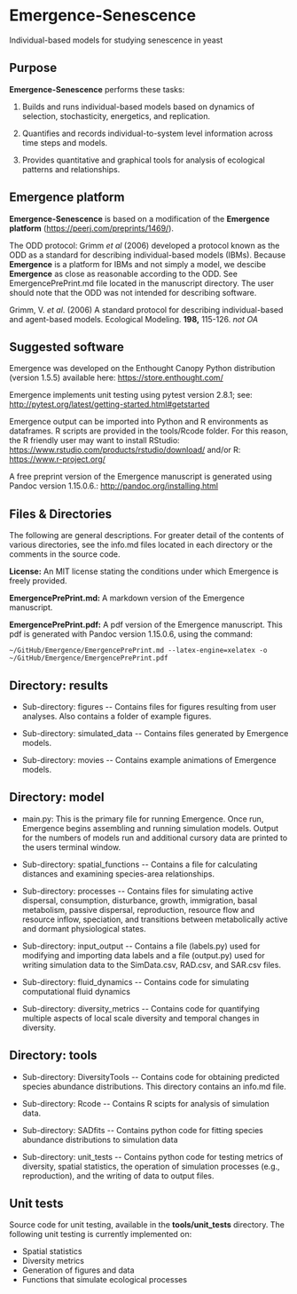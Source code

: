 # Emergence-Senescence
Individual-based models for studying senescence in yeast

Purpose
-------

**Emergence-Senescence** performs these tasks:

1. Builds and runs individual-based models based on dynamics of selection, stochasticity, energetics, and replication.

2. Quantifies and records individual-to-system level information across time steps and models.

3. Provides quantitative and graphical tools for analysis of ecological patterns and relationships.

Emergence platform
----------------

**Emergence-Senescence** is based on a modification of the **Emergence platform** (https://peerj.com/preprints/1469/).

The ODD protocol: Grimm *et al* (2006) developed a protocol known as the ODD as a standard for describing individual-based models (IBMs).
Because **Emergence** is a platform for IBMs and not simply a model, we descibe **Emergence** as close as reasonable according to the ODD.
See EmergencePrePrint.md file located in the manuscript directory.
The user should note that the ODD was not intended for describing software.

Grimm, V. *et al*. (2006) A standard protocol for describing individual-based and agent-based models. Ecological Modeling. **198,** 115-126. *not OA*


Suggested software
------------------

Emergence was developed on the Enthought Canopy Python distribution (version 1.5.5) available here: https://store.enthought.com/

Emergence implements unit testing using pytest version 2.8.1; see: http://pytest.org/latest/getting-started.html#getstarted

Emergence output can be imported into Python and R environments as dataframes.
R scripts are provided in the tools/Rcode folder.
For this reason, the R friendly user may want to install RStudio: https://www.rstudio.com/products/rstudio/download/ and/or R: https://www.r-project.org/

A free preprint version of the Emergence manuscript is generated using Pandoc version 1.15.0.6.: http://pandoc.org/installing.html

Files & Directories
-------------------

The following are general descriptions. For greater detail of the contents of various directories, see the info.md files located in each directory or the comments in the source code.

**License:** An MIT license stating the conditions under which Emergence is freely provided.

**EmergencePrePrint.md:** A markdown version of the Emergence manuscript.

**EmergencePrePrint.pdf:** A pdf version of the Emergence manuscript.
This pdf is generated with Pandoc version 1.15.0.6, using the command:

	~/GitHub/Emergence/EmergencePrePrint.md --latex-engine=xelatex -o ~/GitHub/Emergence/EmergencePrePrint.pdf

Directory: results
------------------

* Sub-directory: figures -- Contains files for figures resulting from user analyses. Also contains a folder of example figures.

* Sub-directory: simulated_data -- Contains files generated by Emergence models.

* Sub-directory: movies -- Contains example animations of Emergence models.

Directory: model
----------------

* main.py: This is the primary file for running Emergence.
Once run, Emergence begins assembling and running simulation models. Output for the numbers of models run and additional cursory data are printed to the users terminal window.

* Sub-directory: spatial_functions -- Contains a file for calculating distances and examining species-area relationships.

* Sub-directory: processes -- Contains files for simulating active dispersal, consumption, disturbance, growth, immigration, basal metabolism, passive dispersal, reproduction, resource flow and resource inflow, speciation, and transitions between metabolically active and dormant physiological states.

* Sub-directory: input_output -- Contains a file (labels.py) used for modifying and importing data labels and a file (output.py) used for writing simulation data to the SimData.csv, RAD.csv, and SAR.csv files.

* Sub-directory: fluid_dynamics -- Contains code for simulating computational fluid dynamics

* Sub-directory: diversity_metrics -- Contains code for quantifying multiple aspects of local scale diversity and temporal changes in diversity.

Directory: tools
----------------

* Sub-directory: DiversityTools -- Contains code for obtaining predicted species abundance distributions. This directory contains an info.md file.

* Sub-directory: Rcode -- Contains R scipts for analysis of simulation data.

* Sub-directory: SADfits -- Contains python code for fitting species abundance distributions to simulation data

* Sub-directory: unit_tests -- Contains python code for testing metrics of diversity, spatial statistics, the operation of simulation processes (e.g., reproduction), and the writing of data to output files.


Unit tests
----------

Source code for unit testing, available in the **tools/unit_tests** directory.
The following unit testing is currently implemented on:

* Spatial statistics
* Diversity metrics
* Generation of figures and data
* Functions that simulate ecological processes
